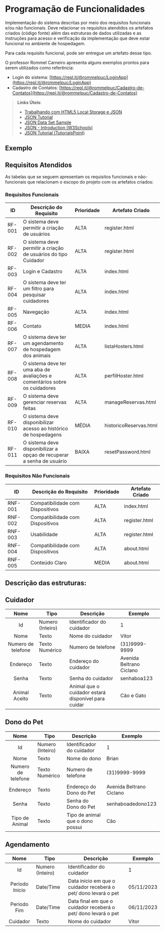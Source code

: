 # Programação de Funcionalidades

Implementação do sistema descritas por meio dos requisitos funcionais e/ou não funcionais. Deve relacionar os requisitos atendidos os artefatos criados (código fonte) além das estruturas de dados utilizadas e as instruções para acesso e verificação da implementação que deve estar funcional no ambiente de hospedagem.

Para cada requisito funcional, pode ser entregue um artefato desse tipo.

O professor Rommel Carneiro apresenta alguns exemplos prontos para serem utilizados como referência:
- Login do sistema: [https://repl.it/@rommelpuc/LoginApp](https://repl.it/@rommelpuc/LoginApp) 
- Cadastro de Contatos: [https://repl.it/@rommelpuc/Cadastro-de-Contatos](https://repl.it/@rommelpuc/Cadastro-de-Contatos)


> **Links Úteis**:
>
> - [Trabalhando com HTML5 Local Storage e JSON](https://www.devmedia.com.br/trabalhando-com-html5-local-storage-e-json/29045)
> - [JSON Tutorial](https://www.w3resource.com/JSON)
> - [JSON Data Set Sample](https://opensource.adobe.com/Spry/samples/data_region/JSONDataSetSample.html)
> - [JSON - Introduction (W3Schools)](https://www.w3schools.com/js/js_json_intro.asp)
> - [JSON Tutorial (TutorialsPoint)](https://www.tutorialspoint.com/json/index.htm)

## Exemplo

## Requisitos Atendidos

As tabelas que se seguem apresentam os requisitos funcionais e não-funcionais que relacionam o escopo do projeto com os artefatos criados:

### Requisitos Funcionais

|ID    | Descrição do Requisito | Prioridade | Artefato Criado |
|------|------------------------|------------|-----------------|
|RF-001| O sistema deve permitir a criação de usuários | ALTA | register.html |
|RF-002| O sistema deve permitir a criação de usuários do tipo Cuidador | ALTA | register.html |
|RF-003| Login e Cadastro | ALTA | index.html |
|RF-004| O sistema deve ter um filtro para pesquisar cuidadores | ALTA | index.html |
|RF-005| Navegação | ALTA | index.html |
|RF-006| Contato | MEDIA | index.html |
|RF-007| O sistema deve ter um agendamento de hospedagem dos animais | ALTA | listaHosters.html |
|RF-008| O sistema deve ter uma aba de avaliações e comentários sobre os cuidadores | ALTA | perfilHoster.html |
|RF-009|  O sistema deve gerenciar reservas feitas | ALTA | manageReservas.html |
|RF-010|  O sistema deve disponibilizar acesso ao histórico de hospedagens  | MÉDIA | historicoReservas.html |
|RF-011| O sistema deve disponibilizar a opçao de recuperar a senha de usuário   | BAIXA | resetPassword.html |

### Requisitos Não Funcionais

|ID    | Descrição do Requisito | Prioridade | Artefato Criado |
|------|------------------------|------------|-----------------|
|RNF-001| Compatibilidade com Dispositivos | ALTA | index.html |
|RNF-002| Compatibilidade com Dispositivos | ALTA | register.html |
|RNF-003| Usabilidade | ALTA | register.html |
|RNF-004| Compatibilidade com Dispositivos | ALTA | about.html |
|RNF-005| Conteúdo Claro | MEDIA | about.html |

## Descrição das estruturas:

## Cuidador
|  **Nome**      | **Tipo**          | **Descrição**                             | **Exemplo**                                    |
|:--------------:|-------------------|-------------------------------------------|------------------------------------------------|
| Id             | Numero (Inteiro)  | Identificador do cuidador               | 1                                     |
| Nome         | Texto             | Nome do cuidador                         | Vitor                                 |
| Numero de telefone       | Texto Numérico             | Numero de telefone           | (31)9999-9999                   |
| Endereço       | Texto             | Endereço do cuidador           | Avenida Beltrano Ciclano                   |
| Senha       | Texto             | Senha do cuidador           | senhaboa123                   |
| Animal Aceito       | Texto             | Animal que o cuidador estará disponível para cuidar           | Cão e Gato                   |

## Dono do Pet
|  **Nome**      | **Tipo**          | **Descrição**                             | **Exemplo**                                    |
|:--------------:|-------------------|-------------------------------------------|------------------------------------------------|
| Id             | Numero (Inteiro)  | Identificador do cuidador               | 1                                              |
| Nome         | Texto             | Nome do dono                         | Brian                                   |
| Numero de telefone       | Texto Numérico             | Numero de telefone           | (31)9999-9999                   |
| Endereço       | Texto             | Endereço do Dono do Pet           | Avenida Beltrano Ciclano                   |
| Senha       | Texto             | Senha do Dono do Pet           | senhaboadedono123                   |
| Tipo de Animal       | Texto             | Tipo de animal que o dono possui           | Cão                            |

## Agendamento
|  **Nome**      | **Tipo**          | **Descrição**                             | **Exemplo**                                    |
|:--------------:|-------------------|-------------------------------------------|------------------------------------------------|
| Id             | Numero (Inteiro)  | Identificador do cuidador               | 1                                              |
| Periodo Inicio        | Date/Time             | Data inicio em que o cuidador receberá o pet/ dono levará o pet  | 05/11/2023                              |
| Periodo Fim       | Date/Time             | Data final em que o cuidador receberá o pet/ dono levará o pet           | 06/11/2023                            |
| Cuidador       | Texto             | Nome do cuidador           | Vitor                            |


